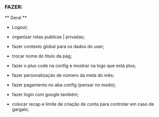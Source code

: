 ### FAZER:

** Geral **
- Logout;
- organizar rotas publicas | privadas;
- fazer contexto global para os dados do user;
- trocar nome do titulo da pág;
- fazer o plus code na config e mostrar na logo que está plus;
- fazer personalização de número da meta do mês;
- fazer pagamento no aba config (pensar no modo);

- fazer login com google também;
- colocar recap e limite de criação de conta para controlar em caso de gargalo;